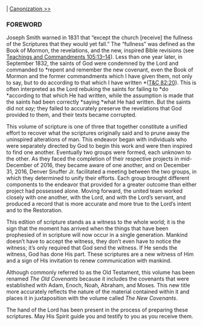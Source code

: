 |  [Canonization >>](Canonization.md)

### FOREWORD
Joseph Smith warned in 1831 that “except the church [receive] the fullness of the Scriptures that they would yet fall.” The “fullness” was defined as the Book of Mormon, the revelations, and the new, inspired Bible revisions (see [Teachings and Commandments 105:13–14](../Teachings%20and%20Commandments/Sections/Section%20105.md)). Less than one year later, in September 1832, the saints of God were condemned by the Lord and commanded to *repent and remember the new covenant, even the Book of Mormon and the former commandments which I have given them, not only to say, but to do according to that which I have written *([T&C 82:20](../Teachings%20and%20Commandments/Sections/Section%2082.md)). This is often interpreted as the Lord rebuking the saints for failing to *do *according to that which He had written, while the assumption is made that the saints had been correctly *saying *what He had written. But the saints did not *say;* they failed to accurately preserve the revelations that God provided to them, and their texts became corrupted.

This volume of scripture is one of three that together constitute a unified effort to recover what the scriptures originally said and to prune away the uninspired alterations of man. This endeavor began with individuals who were separately directed by God to begin this work and were then inspired to find one another. Eventually two groups were formed, each unknown to the other. As they faced the completion of their respective projects in mid-December of 2016, they became aware of one another, and on December 31, 2016, Denver Snuffer Jr. facilitated a meeting between the two groups, in which they determined to unify their efforts. Each group brought different components to the endeavor that provided for a greater outcome than either project had possessed alone. Moving forward, the united team worked closely with one another, with the Lord, and with the Lord’s servant, and produced a record that is more accurate and more true to the Lord’s intent and to the Restoration.

This edition of scripture stands as a witness to the whole world; it is the sign that the moment has arrived when the things that have been prophesied of in scripture will now occur in a single generation. Mankind doesn’t have to accept the witness, they don’t even have to notice the witness; it’s only required that God send the witness. If He sends the witness, God has done His part. These scriptures are a new witness of Him and a sign of His invitation to renew communication with mankind.

Although commonly referred to as the Old Testament, this volume has been renamed *The Old Covenants* because it includes the covenants that were established with Adam, Enoch, Noah, Abraham, and Moses. This new title more accurately reflects the nature of the material contained within it and places it in juxtaposition with the volume called *The New Covenants*.

The hand of the Lord has been present in the process of preparing these scriptures. May His Spirit guide you and testify to you as you receive them.